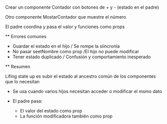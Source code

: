  Crear un componente Contador con botones de + y - (estado en el padre)

 Otro componente MostarContador que muestre el número

 El padre coordina y pasa el valor y funciones como props



 ** Errores comunes 

 - Guardar el estado en el hijo    /    Se rompe la siincronía
 - No pasar seetNombre como prop   /El hijo no puede modificar
 - Tener estado duplicado          / Confusión y comportamiento inesperado


 ** Resumen

 Lifing state up es subir el estado al ancestro común de los componentes que lo necesitan

 - Se usa cuando varios hijos necesitan acceder o modificar el msmo dato

 - El padre pasa: 
    - El valor del estado como prop
    - La función modificadora también como prop